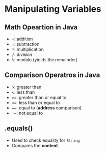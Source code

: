 # Manipulating Variables

## Math Opeartion in Java
* `+`: addition
* `-`: subtraction
* `*`: multiplication
* `/`: division
* `%`: modulo (yields the remainder)

## Comparison Operatros in Java
* `>`: greater than
* `<`: less than
* `>=`:  greater than or equal to
* `<=`:  less than or equal to
* `==`:  equal to (**address** comparison)
* `!=`:  not equal to

## .equals()
* Used to check equality for `String`
* Compares the **content**